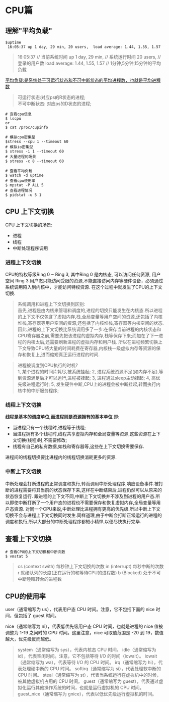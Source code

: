 # CPU篇

## 理解"平均负载"

```shell
$uptime
 16:05:37 up 1 day, 29 min, 20 users,  load average: 1.44, 1.55, 1.57
 ```
>  16:05:37             // 当前系统时间
>  up 1 day, 29 min,    // 系统运行时间
>  20 users,            // 登录的用户数
>  load average: 1.44, 1.55, 1.57  // 1分钟,5分钟,15分钟的平均负载

<u>平均负载:是系统处于可运行状态和不可中断状态的平均进程数，也就是平均进程数</u> 

> 可运行状态:对应ps的R状态的进程;   
> 不可中断状态: 对应ps的D状态的进程;

```shell
# 查看cpu信息
$ lscpu
or
$ cat /proc/cupinfo
```

```shell
# 模拟cpu密集型
$stress --cpu 1 --timeout 60
# 模拟io密集型
$ stress -i 1 --timeout 60
# 大量进程的场景
$ stress -c 8 --timeout 60

# 查看平均负载
$ watch -d uptime
# 查看cpu使用率
$ mpstat -P ALL 5
# 查看进程情况
$ pidstat -u 5 1
```

## CPU 上下文切换

CPU 上下文切换的场景: 
* 进程
* 线程
* 中断处理程序调用


### 进程上下文切换

CPU的特权等级Ring 0 ~ Ring 3, 其中Ring 0 是内核态, 可以访问任何资源, 用户空间 Ring 3 用户态只能访问受限的资源,不能直接访问内存等硬件设备，必须通过系统调用陷入到内核中，才能访问特权资源.
在这个过程中就发生了CPU的上下文切换.

> 系统调用和进程上下文切换到区别:   
> 首先,进程是由内核来管理和调度的,进程的切换只能发生在内核态.所以进程的上下文不仅包含了虚拟内存,栈,全局变量等用户空间的资源,还包括了内核堆栈,寄存器等用户空间的资源,还包括了内核堆栈,寄存器等内核空间的状态.
> 因此,进程的上下文切换比系统调用多了一步:在保存当前进程的内核状态和CPU寄存器之前,需要先把该进程的虚拟内存,栈等保存下来;而加在了下一进程的内核太后,还需要刷新进程的虚拟内存和用户栈.
> 所以在进程频繁切换上下文导致CPU將大量的时间耗费在寄存器,内核栈一级虚拟内存等资源的保存和恢复上,进而缩短真正运行进程的时间.

> 进程被调度到CPU执行的时机?    
> 1, 某个进程的时间片耗尽,被系统挂起;
> 2, 进程系统资源不足(如内存不足),等到资源满足后才可以运行,进程被挂起;
> 3, 进程通过sleep主动挂起;
> 4, 高优先级进程运行时;
> 5, 发生硬件中断,CPU上的进程会被中断挂起,转而执行内核中的中断服务程序;

### 线程上下文切换

**线程是基本的调度单位,而进程则是资源拥有的基本单位**
即:
* 当进程只有一个线程时,进程等于线程;
* 当进程拥有多个线程时,线程共享虚拟内存和全局变量等资源,这些资源在上下文切换(线程)时,不需要修改;
* 线程有自己的私有数据,如栈和寄存器等,这些在上下文切换需要保存.

进程间的线程切换要比进程内的线程切换消耗更多的资源.

### 中断上下文切换

中断处理会打断进程的正常调度和执行,转而调用中断处理程序,响应设备事件.被打断的进程需要将其当前的状态保存下来,这样在中断结束后,进程仍然可以从原来的状态恢复运行.
跟进程的上下文不同,中断上下文切换并不涉及到进程的用户态.所以即使中断打断了一个用户态的进程也不需要保存和恢复虚拟内存,全局变量等用户态资源.
对同一个CPU来说,中断处理比进程拥有更高的优先级.所以中断上下文切换不会与进程上下文切换同时发生.同样道理,由于中断会打断正常运行的进程的调度和执行,所以大部分的中断处理程序都短小精悍,以便尽快执行完毕.

## 查看上下文切换

```shell
# 查看CPU的上下文切换和中断次数
$ vmstat 5
```

> cs (context swith) 每秒钟上下文切换的次数
> in (interrupt) 每秒中断的次数
> r 就绪队列的长度(正在运行的和等待CPU的进程数)
> b (Blocked) 处于不可中断睡眠转台的进程数


## CPU的使用率

user（通常缩写为 us），代表用户态 CPU 时间。注意，它不包括下面的 nice 时间，但包括了 guest 时间。

nice（通常缩写为 ni），代表低优先级用户态 CPU 时间，也就是进程的 nice 值被调整为 1-19 之间时的 CPU 时间。这里注意，nice 可取值范围是 -20 到 19，数值越大，优先级反而越低。

> system（通常缩写为 sys），代表内核态 CPU 时间。
idle（通常缩写为 id），代表空闲时间。注意，它不包括等待 I/O 的时间（iowait）。
iowait（通常缩写为 wa），代表等待 I/O 的 CPU 时间。
irq（通常缩写为 hi），代表处理硬中断的 CPU 时间。
softirq（通常缩写为 si），代表处理软中断的 CPU 时间。
steal（通常缩写为 st），代表当系统运行在虚拟机中的时候，被其他虚拟机占用的 CPU 时间。
guest（通常缩写为 guest），代表通过虚拟化运行其他操作系统的时间，也就是运行虚拟机的 CPU 时间。
guest_nice（通常缩写为 gnice），代表以低优先级运行虚拟机的时间。


